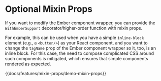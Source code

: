 # Optional Mixin Props

If you want to modify the Ember component wrapper, you can provide the `WithEmberSupport` decorator/higher-order function with mixin props.

For example, this can be used when you have a simple `inline-block` element (e.g., a `<button/>`) as your React component, and you want to change the `tagName` prop of the Ember component wrapper so it, too, is an inline block. For this case, the need to compose complicated CSS around such components is mitigated, which ensures that simple components rendered as expected.

{{docs/features/mixin-props/demo-mixin-props}}
